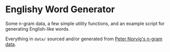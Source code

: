 Englishy Word Generator
=======================

Some n-gram data, a few simple utility functions, and an example script for generating English-like words.

Everything in `data/` sourced and/or generated from [Peter Norvig's n-gram data](http://norvig.com/mayzner.html).

